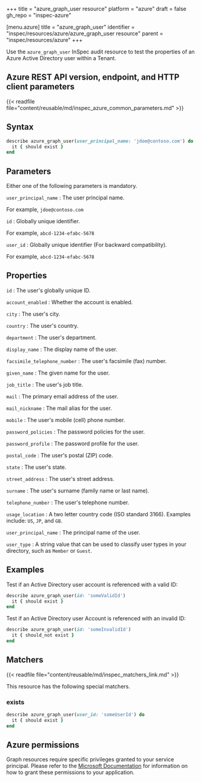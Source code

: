 +++
title = "azure_graph_user resource"
platform = "azure"
draft = false
gh_repo = "inspec-azure"

[menu.azure]
title = "azure_graph_user"
identifier = "inspec/resources/azure/azure_graph_user resource"
parent = "inspec/resources/azure"
+++

Use the `azure_graph_user` InSpec audit resource to test the properties of an Azure Active Directory user within a Tenant.

## Azure REST API version, endpoint, and HTTP client parameters

{{< readfile file="content/reusable/md/inspec_azure_common_parameters.md" >}}

## Syntax

```ruby
describe azure_graph_user(user_principal_name: 'jdoe@contoso.com') do
  it { should exist }
end
```

## Parameters

Either one of the following parameters is mandatory.

`user_principal_name`
: The user principal name.

  For example, `jdoe@contoso.com`

`id`
: Globally unique identifier.

  For example, `abcd-1234-efabc-5678`

`user_id`
: Globally unique identifier (For backward compatibility).

  For example, `abcd-1234-efabc-5678`

## Properties

`id`
: The user's globally unique ID.

`account_enabled`
: Whether the account is enabled.

`city`
: The user's city.

`country`
: The user's country.

`department`
: The user's department.

`display_name`
: The display name of the user.

`facsimile_telephone_number`
: The user's facsimile (fax) number.

`given_name`
: The given name for the user.

`job_title`
: The user's job title.

`mail`
: The primary email address of the user.

`mail_nickname`
: The mail alias for the user.

`mobile`
: The user's mobile (cell) phone number.

`password_policies`
: The password policies for the user.

`password_profile`
: The password profile for the user.

`postal_code`
: The user's postal (ZIP) code.

`state`
: The user's state.

`street_address`
: The user's street address.

`surname`
: The user's surname (family name or last name).

`telephone_number`
: The user's telephone number.

`usage_location`
: A two letter country code (ISO standard 3166). Examples include: `US`, `JP`, and `GB`.

`user_principal_name`
: The principal name of the user.

`user_type`
: A string value that can be used to classify user types in your directory, such as `Member` or `Guest`.

## Examples

Test if an Active Directory user account is referenced with a valid ID:

```ruby
describe azure_graph_user(id: 'someValidId')
  it { should exist }
end
```

Test if an Active Directory user Account is referenced with an invalid ID:

```ruby
describe azure_graph_user(id: 'someInvalidId')
  it { should_not exist }
end
```

## Matchers

{{< readfile file="content/reusable/md/inspec_matchers_link.md" >}}

This resource has the following special matchers.

### exists

```ruby
describe azure_graph_user(user_id: 'someUserId') do
  it { should exist }
end
```

## Azure permissions

Graph resources require specific privileges granted to your service principal.
Please refer to the [Microsoft Documentation](https://docs.microsoft.com/en-us/azure/active-directory/develop/active-directory-integrating-applications#updating-an-application) for information on how to grant these permissions to your application.
